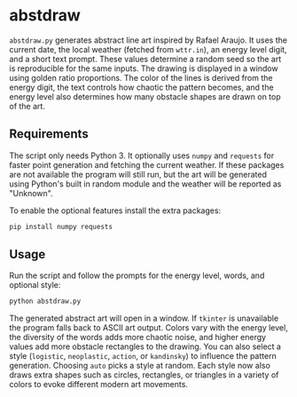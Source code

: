 # abstdraw

`abstdraw.py` generates abstract line art inspired by Rafael Araujo.  It uses
the current date, the local weather (fetched from `wttr.in`), an energy level
digit, and a short text prompt.  These values determine a random seed so the art
is reproducible for the same inputs.  The drawing is displayed in a window using
golden ratio proportions.  The color of the lines is derived from the energy
digit, the text controls how chaotic the pattern becomes, and the energy level
also determines how many obstacle shapes are drawn on top of the art.

## Requirements

The script only needs Python 3. It optionally uses `numpy` and `requests` for
faster point generation and fetching the current weather. If these packages are
not available the program will still run, but the art will be generated using
Python's built in random module and the weather will be reported as "Unknown".

To enable the optional features install the extra packages:

```bash
pip install numpy requests
```

## Usage

Run the script and follow the prompts for the energy level, words, and optional style:

```bash
python abstdraw.py
```

The generated abstract art will open in a window.  If `tkinter` is unavailable
the program falls back to ASCII art output.  Colors vary with the energy level,
the diversity of the words adds more chaotic noise, and higher energy values
add more obstacle rectangles to the drawing.  You can also select a style
(`logistic`, `neoplastic`, `action`, or `kandinsky`) to influence the pattern
generation.  Choosing `auto` picks a style at random.  Each style now also
draws extra shapes such as circles, rectangles, or triangles in a variety of
colors to evoke different modern art movements.
